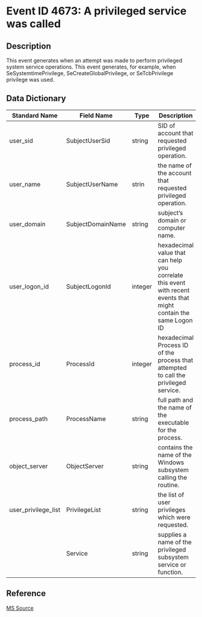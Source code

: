 # Event ID 4673: A privileged service was called

## Description

This event generates when an attempt was made to perform privileged system service operations. This event generates, for example, when SeSystemtimePrivilege, SeCreateGlobalPrivilege, or SeTcbPrivilege privilege was used.

## Data Dictionary

|Standard Name|Field Name|Type|Description|Sample Value|
|----------------|----------------|----------------|----------------|----------------|
|user_sid|SubjectUserSid|string|SID of account that requested privileged operation.|ORG\UserA|
|user_name|SubjectUserName|strin|the name of the account that requested privileged operation.|UserA|
|user_domain|SubjectDomainName|string|subject’s domain or computer name.|ORG|
|user_logon_id|SubjectLogonId|integer|hexadecimal value that can help you correlate this event with recent events that might contain the same Logon ID|0x432344|
|process_id|ProcessId|integer|hexadecimal Process ID of the process that attempted to call the privileged service.|0x1f0|
|process_path|ProcessName|string|full path and the name of the executable for the process.|C:\Windows\System32\lsass.exe|
|object_server|ObjectServer|string|contains the name of the Windows subsystem calling the routine.|NT Local Security Authority / Authentication Service|
|user_privilege_list|PrivilegeList|string|the list of user privileges which were requested.|SeCreateGlobalPrivilege|
||Service|string|supplies a name of the privileged subsystem service or function.|LsaRegisterLogonProcess()|

## Reference

[MS Source](https://github.com/MicrosoftDocs/windows-itpro-docs/blob/master/windows/security/threat-protection/auditing/event-4673.md)